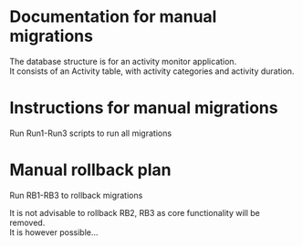 # Documentation for manual migrations
The database structure is for an activity monitor application.  
It consists of an Activity table, with activity categories and activity duration.

# Instructions for manual migrations
Run Run1-Run3 scripts to run all migrations

# Manual rollback plan
Run RB1-RB3 to rollback migrations

It is not advisable to rollback RB2, RB3 as core functionality will be removed.    
It is however possible...